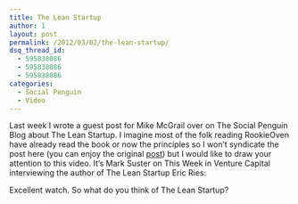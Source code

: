 ```yaml
---
title: The Lean Startup
author: 1
layout: post
permalink: /2012/03/02/the-lean-startup/
dsq_thread_id:
  - 595838086
  - 595838086
  - 595838086
categories:
  - Social Penguin
  - Video
---
```

Last week I wrote a guest post for Mike McGrail over on The Social Penguin Blog about The Lean Startup. I imagine most of the folk reading RookieOven have already read the book or now the principles so I won&#8217;t syndicate the post here (you can enjoy the original [post][1]) but I would like to draw your attention to this video. It&#8217;s Mark Suster on This Week in Venture Capital interviewing the author of The Lean Startup Eric Ries:



Excellent watch. So what do you think of The Lean Startup?

 [1]: http://www.thesocialpenguinblog.com/2012/02/21/book-review-the-lean-startup-by-eric-ries/ "The Lean Startup"

